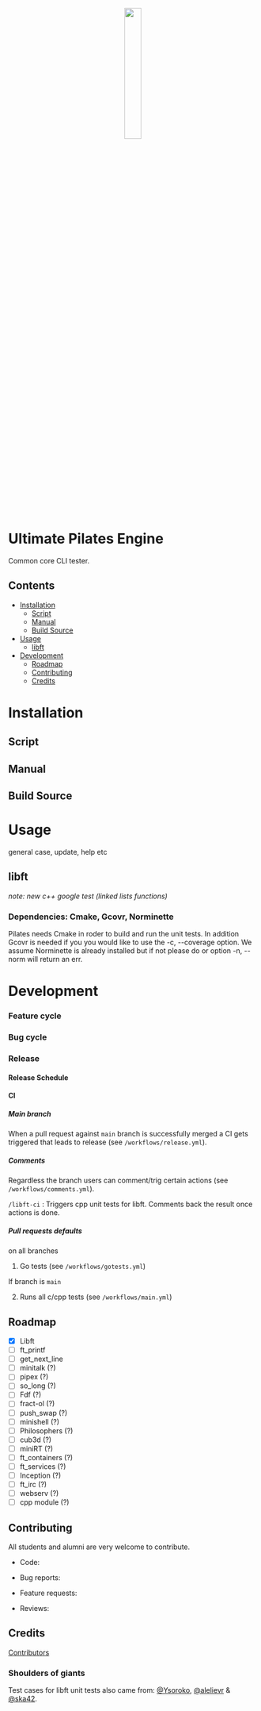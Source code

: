 <p align="center">
  <img width="26%" src="https://user-images.githubusercontent.com/22690219/120901102-6aaf9d80-c641-11eb-9fe9-a5953f596bc9.png" />
</p>
 
# Ultimate Pilates Engine
Common core CLI tester.

## Contents

- [Installation](#installation)
	- [Script](#script)
	- [Manual](#manual)
	- [Build Source](#build-source)
- [Usage](#usage)
	- [libft](#libft)
- [Development](#development)
	- [Roadmap](#roadmap)
	- [Contributing](#contributing)
	- [Credits](#credits)

# Installation
## Script
## Manual
## Build Source
# Usage

general case, update, help etc

## libft

_note: new c++ google test (linked lists functions)_

### Dependencies: Cmake, Gcovr, Norminette

Pilates needs Cmake in roder to build and run the unit tests. In addition Gcovr is needed if you you would like to use the -c, --coverage option. We assume Norminette is already installed but if not please do or option -n, --norm will return an err.

# Development

### Feature cycle

### Bug cycle

### Release

#### Release Schedule 

#### CI

##### Main branch

When a pull request against `main` branch is successfully merged a CI gets triggered that leads to release (see `/workflows/release.yml`).

##### Comments

Regardless the branch users can comment/trig certain actions (see `/workflows/comments.yml`).

`/libft-ci` : Triggers cpp unit tests for libft. Comments back the result once actions is done.

##### Pull requests defaults

on all branches
1. Go tests (see `/workflows/gotests.yml`)

If branch is `main`

2. Runs all c/cpp tests (see `/workflows/main.yml`)

## Roadmap

- [x] Libft
- [ ] ft_printf
- [ ] get_next_line
- [ ] minitalk (?)
- [ ] pipex (?)
- [ ] so_long (?)
- [ ] Fdf (?)
- [ ] fract-ol (?)
- [ ] push_swap (?)
- [ ] minishell (?)
- [ ] Philosophers (?)
- [ ] cub3d (?)
- [ ] miniRT (?)
- [ ] ft_containers (?)
- [ ] ft_services (?)
- [ ] Inception (?)
- [ ] ft_irc (?)
- [ ] webserv (?)
- [ ] cpp module (?)

## Contributing

All students and alumni are very welcome to contribute.

* Code:

* Bug reports:

* Feature requests:

* Reviews:

## Credits

[Contributors](https://github.com/study-group-99/pilates/graphs/contributors)

<!-- Reviewers:  -->

### Shoulders of giants
Test cases for libft unit tests also came from: <a href="https://github.com/Ysoroko">@Ysoroko</a>, <a href="https://github.com/alelievr">@alelievr</a> & <a href="https://github.com/ska42">@ska42</a>.
